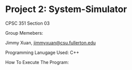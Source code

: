 #  Project 2: System-Simulator
CPSC 351 Section 03

Group Memebers:

  Jimmy Xuan, jimmyxuan@csu.fullerton.edu
  
Programming Lanugage Used: C++

How To Execute The Program:
